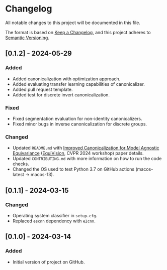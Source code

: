 # Changelog

All notable changes to this project will be documented in this file.

The format is based on [Keep a Changelog](https://keepachangelog.com/en/1.1.0/),
and this project adheres to [Semantic Versioning](https://semver.org/spec/v2.0.0.html).

## [0.1.2] - 2024-05-29

### Added
- Added canonicalization with optimization approach.
- Added evaluating transfer learning capabilities of canonicalizer.
- Added pull request template.
- Added test for discrete invert canonicalization.

### Fixed
- Fixed segmentation evaluation for non-identity canonicalizers.
- Fixed minor bugs in inverse canonicalization for discrete groups.

### Changed
- Updated `README.md` with [Improved Canonicalization for Model Agnostic Equivariance](https://arxiv.org/abs/2405.14089) ([EquiVision](https://equivision.github.io/), CVPR 2024 workshop) paper details.
- Updated `CONTRIBUTING.md` with more information on how to run the code checks.
- Changed the OS used to test Python 3.7 on GitHub actions (macos-latest -> macos-13).

## [0.1.1] - 2024-03-15

### Changed
- Operating system classifier in `setup.cfg`.
- Replaced `escnn` dependency with `e2cnn`.

## [0.1.0] - 2024-03-14

### Added
- Initial version of project on GitHub.
